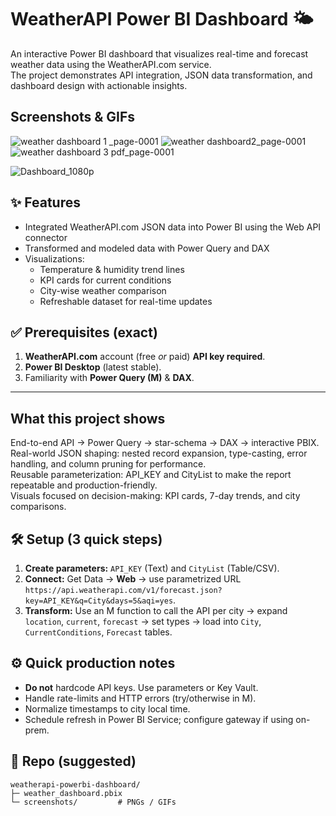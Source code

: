 # WeatherAPI Power BI Dashboard 🌤️

An interactive Power BI dashboard that visualizes real-time and forecast weather data using the WeatherAPI.com service.  
The project demonstrates API integration, JSON data transformation, and dashboard design with actionable insights.


## Screenshots & GIFs
![weather dashboard 1 _page-0001](https://github.com/user-attachments/assets/f0acd784-5690-49ae-a968-15bf6df0d980)
![weather dashboard2_page-0001](https://github.com/user-attachments/assets/462f8034-40ac-4d09-96b7-f50554b55244)
![weather dashboard 3 pdf_page-0001](https://github.com/user-attachments/assets/1555e964-babd-4371-a39f-e07531fcd4b9)

![Dashboard_1080p](https://github.com/user-attachments/assets/f2caf54f-e94a-46e8-a8c3-50164ffe80ec)



## ✨ Features
- Integrated WeatherAPI.com JSON data into Power BI using the Web API connector
- Transformed and modeled data with Power Query and DAX
- Visualizations:
  - Temperature & humidity trend lines<br>
  - KPI cards for current conditions<br>
  - City-wise weather comparison<br>
  - Refreshable dataset for real-time updates<br>

## ✅ Prerequisites (exact)

1. **WeatherAPI.com** account (free *or* paid) **API key required**.
2. **Power BI Desktop** (latest stable).
3. Familiarity with **Power Query (M)** & **DAX**.

---
## What this project shows

End-to-end API → Power Query → star-schema → DAX → interactive PBIX.<br>
Real-world JSON shaping: nested record expansion, type-casting, error handling, and column pruning for performance.<br>
Reusable parameterization: API_KEY and CityList to make the report repeatable and production-friendly.<br>
Visuals focused on decision-making: KPI cards, 7-day trends, and city comparisons.<br>

## 🛠️ Setup (3 quick steps)

1. **Create parameters:** `API_KEY` (Text) and `CityList` (Table/CSV).
2. **Connect:** Get Data → **Web** → use parametrized URL `https://api.weatherapi.com/v1/forecast.json?key=API_KEY&q=City&days=5&aqi=yes`.
3. **Transform:** Use an M function to call the API per city → expand `location`, `current`, `forecast` → set types → load into `City`, `CurrentConditions`, `Forecast` tables.

## ⚙️ Quick production notes

* **Do not** hardcode API keys. Use parameters or Key Vault.<br>
* Handle rate-limits and HTTP errors (try/otherwise in M).<br>
* Normalize timestamps to city local time.<br>
* Schedule refresh in Power BI Service; configure gateway if using on-prem.<br>

## 📁 Repo (suggested)

```
weatherapi-powerbi-dashboard/
├─ weather_dashboard.pbix
└─ screenshots/         # PNGs / GIFs 
```



